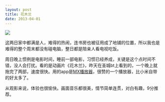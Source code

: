 ```yaml
---
layout: post
title: 花木兰
date: 2013-04-01
---
```


![](http://i1.sinaimg.cn/ent/s/m/2007-12-14/U2389P28T3D1835206F326DT20071214175933.jpg)

这两日家中都满是人，难得的热闹，连书房也被征用成了地铺的位置，所以我也是难得的整个周末都没有碰电脑，整日都是陪亲人看电视吃饭。

周日晚上惯例是电影时间，睡前一部电影，习惯已经养成，关键是这个点时间不错，没人会打扰。看的是动画片《花木兰》，昨天在圣城bt上看到的，一个晚上就拖完了两部，速度很快。用的app是[MX播放器](https://play.google.com/store/apps/details?id=com.mxtech.videoplayer.ad)，很赞的一个播放器，比小米自带的好太多了。

从观影来说，体验也很愉快。画面音乐都很美，情节简单连贯，对白有趣，9分推荐。


